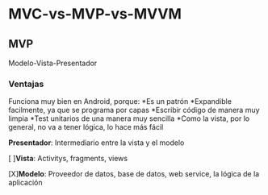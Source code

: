 # MVC-vs-MVP-vs-MVVM

## MVP
Modelo-Vista-Presentador

### Ventajas
Funciona muy bien en Android, porque:
*Es un patrón
*Expandible facilmente, ya que se programa por capas
*Escribir código de manera muy limpia
*Test unitarios de una manera muy sencilla
*Como la vista, por lo general, no va a tener lógica, lo hace más fácil

**Presentador**: Intermediario entre la vista y el modelo

[ ]**Vista**: Activitys, fragments, views

[X]**Modelo**: Proveedor de datos, base de datos, web service, la lógica de la aplicación
